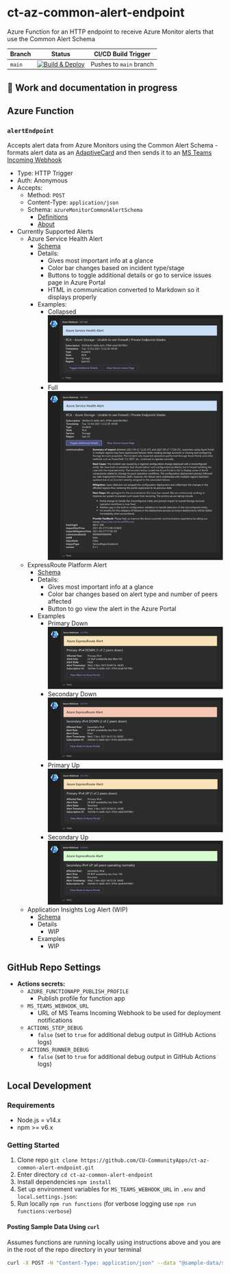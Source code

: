 # ct-az-common-alert-endpoint

Azure Function for an HTTP endpoint to receive Azure Monitor alerts that use the Common Alert Schema

| Branch | Status | CI/CD Build Trigger |
| --- | --- | --- |
| `main` | [![Build & Deploy](https://github.com/CU-CommunityApps/ct-az-common-alert-endpoint/actions/workflows/build-and-deploy.yml/badge.svg)](https://github.com/CU-CommunityApps/ct-az-common-alert-endpoint/actions/workflows/build-and-deploy.yml) | Pushes to `main` branch |

## :construction: Work and documentation in progress

## Azure Function

### `alertEndpoint`

Accepts alert data from Azure Monitors using the Common Alert Schema - formats alert data
as an [AdaptiveCard](https://adaptivecards.io/explorer/) and then sends it to an
[MS Teams Incoming Webhook](https://docs.microsoft.com/en-us/microsoftteams/platform/webhooks-and-connectors/how-to/add-incoming-webhook)

- Type: HTTP Trigger
- Auth: Anonymous
- Accepts:
  - Method: `POST`
  - Content-Type: `application/json`
  - Schema: `azureMonitorCommonAlertSchema`
    - [Definitions](https://docs.microsoft.com/en-us/azure/azure-monitor/alerts/alerts-common-schema-definitions)
    - [About](https://docs.microsoft.com/en-us/azure/azure-monitor/alerts/alerts-common-schema)
- Currently Supported Alerts
  - Azure Service Health Alert
    - [Schema](https://docs.microsoft.com/en-us/azure/azure-monitor/alerts/alerts-common-schema-definitions#monitoringservice--servicehealth)
    - Details:
      - Gives most important info at a glance
      - Color bar changes based on incident type/stage
      - Buttons to toggle additional details or go to service issues page in Azure Portal
      - HTML in communication converted to Markdown so it displays properly
    - Examples:
      - Collapsed
        ![service-health-alert.png](./readme-images/service-health-alert.png)
      - Full
        ![service-health-alert-expanded.png](./readme-images/service-health-alert-expanded.png)
  - ExpressRoute Platform Alert
    - [Schema](https://docs.microsoft.com/en-us/azure/azure-monitor/alerts/alerts-common-schema-definitions#monitoringservice--platform)
    - Details:
      - Gives most important info at a glance
      - Color bar changes based on alert type and number of peers affected
      - Button to go view the alert in the Azure Portal
    - Examples
      - Primary Down
        ![express-route-alert-one.png](./readme-images/express-route-alert-one.png)
      - Secondary Down
        ![express-route-alert-two.png](./readme-images/express-route-alert-two.png)
      - Primary Up
        ![express-route-resolved-one.png](./readme-images/express-route-resolved-one.png)
      - Secondary Up
        ![express-route-resolved-two.png](./readme-images/express-route-resolved-two.png)
  - Application Insights Log Alert (WIP)
    - [Schema](https://docs.microsoft.com/en-us/azure/azure-monitor/alerts/alerts-common-schema-definitions#monitoringservice--application-insights)
    - Details
      - WIP
    - Examples
      - WIP

## GitHub Repo Settings

- **Actions secrets:**
  - `AZURE_FUNCTIONAPP_PUBLISH_PROFILE`
    - Publish profile for function app
  - `MS_TEAMS_WEBHOOK_URL`
    - URL of MS Teams Incoming Webhook to be used for deployment notifications
  - `ACTIONS_STEP_DEBUG`
    - `false` (set to `true` for additional debug output in GitHub Actions logs)
  - `ACTIONS_RUNNER_DEBUG`
    - `false` (set to `true` for additional debug output in GitHub Actions logs)

## Local Development

### Requirements

- Node.js = v14.x
- npm >= v6.x

### Getting Started

1. Clone repo `git clone https://github.com/CU-CommunityApps/ct-az-common-alert-endpoint.git`
1. Enter directory `cd ct-az-common-alert-endpoint`
1. Install dependencies `npm install`
1. Set up environment variables for `MS_TEAMS_WEBHOOK_URL` in `.env` and `local.settings.json`:
1. Run locally `npm run functions` (for verbose logging use `npm run functions:verbose`)

#### Posting Sample Data Using `curl`

Assumes functions are running locally using instructions above and you are in the root of the repo directory in your terminal

```bash
curl -X POST -H "Content-Type: application/json" --data "@sample-data/service-health-alert.json" http://localhost:7071/api/alertEndpoint
```
